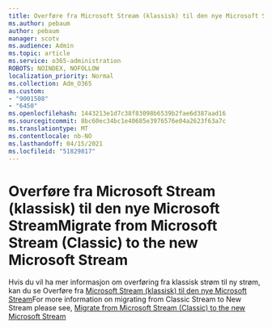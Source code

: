 ```yaml
---
title: Overføre fra Microsoft Stream (klassisk) til den nye Microsoft Stream
ms.author: pebaum
author: pebaum
manager: scotv
ms.audience: Admin
ms.topic: article
ms.service: o365-administration
ROBOTS: NOINDEX, NOFOLLOW
localization_priority: Normal
ms.collection: Adm_O365
ms.custom:
- "9001508"
- "6450"
ms.openlocfilehash: 1443213e1d7c38f83098b6539b2fae6d387aad16
ms.sourcegitcommit: 8bc60ec34bc1e40685e3976576e04a2623f63a7c
ms.translationtype: MT
ms.contentlocale: nb-NO
ms.lasthandoff: 04/15/2021
ms.locfileid: "51829817"
---
```

# <a name="migrate-from-microsoft-stream-classic-to-the-new-microsoft-stream"></a><span data-ttu-id="e77fb-102">Overføre fra Microsoft Stream (klassisk) til den nye Microsoft Stream</span><span class="sxs-lookup"><span data-stu-id="e77fb-102">Migrate from Microsoft Stream (Classic) to the new Microsoft Stream</span></span>

<span data-ttu-id="e77fb-103">Hvis du vil ha mer informasjon om overføring fra klassisk strøm til ny strøm, kan du se Overføre fra [Microsoft Stream (klassisk) til den nye Microsoft Stream](https://docs.microsoft.com/stream/classic-migration)</span><span class="sxs-lookup"><span data-stu-id="e77fb-103">For more information on migrating from Classic Stream to New Stream please see, [Migrate from Microsoft Stream (Classic) to the new Microsoft Stream](https://docs.microsoft.com/stream/classic-migration)</span></span>